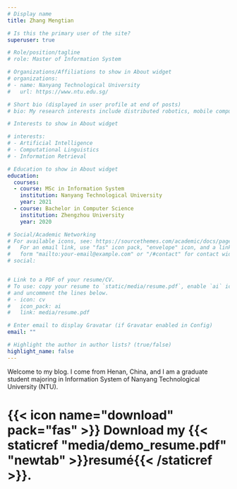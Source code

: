```yaml
---
# Display name
title: Zhang Mengtian

# Is this the primary user of the site?
superuser: true

# Role/position/tagline
# role: Master of Information System

# Organizations/Affiliations to show in About widget
# organizations:
# - name: Nanyang Technological University
#   url: https://www.ntu.edu.sg/

# Short bio (displayed in user profile at end of posts)
# bio: My research interests include distributed robotics, mobile computing and programmable matter.

# Interests to show in About widget

# interests:
# - Artificial Intelligence
# - Computational Linguistics
# - Information Retrieval

# Education to show in About widget
education:
  courses:
  - course: MSc in Information System
    institution: Nanyang Technological University
    year: 2021
  - course: Bachelor in Computer Science
    institution: Zhengzhou University
    year: 2020

# Social/Academic Networking
# For available icons, see: https://sourcethemes.com/academic/docs/page-builder/#icons
#   For an email link, use "fas" icon pack, "envelope" icon, and a link in the
#   form "mailto:your-email@example.com" or "/#contact" for contact widget.
# social:


# Link to a PDF of your resume/CV.
# To use: copy your resume to `static/media/resume.pdf`, enable `ai` icons in `params.toml`, 
# and uncomment the lines below.
# - icon: cv
#   icon_pack: ai
#   link: media/resume.pdf

# Enter email to display Gravatar (if Gravatar enabled in Config)
email: ""

# Highlight the author in author lists? (true/false)
highlight_name: false
---
```


Welcome to my blog. I come from Henan, China, and I am a graduate student majoring in Information System of Nanyang Technological University (NTU).

# {{< icon name="download" pack="fas" >}} Download my {{< staticref "media/demo_resume.pdf" "newtab" >}}resumé{{< /staticref >}}.
